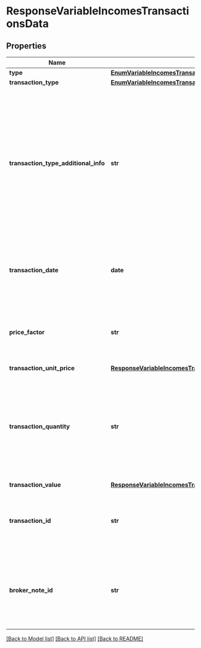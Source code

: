 # ResponseVariableIncomesTransactionsData

## Properties
Name | Type | Description | Notes
------------ | ------------- | ------------- | -------------
**type** | [**EnumVariableIncomesTransactionsType**](EnumVariableIncomesTransactionsType.md) |  | 
**transaction_type** | [**EnumVariableIncomesTransactionsTransactionType**](EnumVariableIncomesTransactionsTransactionType.md) |  | 
**transaction_type_additional_info** | **str** | Informação adicional do tipo de movimentação, para preenchimento no caso de movimentações não delimitadas no domínio.  [Restrição] Campo de preenchimento obrigatório pelas participantes quando o campo &#x27;transactionType&#x27; for preenchido com o valor &#x27;OUTROS&#x27;.  | [optional] 
**transaction_date** | **date** | Data da movimentação.  [Restrição] Data do pregão: compartilhar movimentos até a data da posição.  | 
**price_factor** | **str** | Fator que indica o número de ações utilizadas para a formação do preço. Valor informado deve ser maior que zero.  | [optional] 
**transaction_unit_price** | [**ResponseVariableIncomesTransactionsDataTransactionUnitPrice**](ResponseVariableIncomesTransactionsDataTransactionUnitPrice.md) |  | [optional] 
**transaction_quantity** | **str** | Quantidade de ativos movimentados.  [Restrição] Campo de preenchimento obrigatório pelas participantes quando o campo &#x27;transactionType&#x27; for preenchido com os valores &#x27;COMPRA&#x27; ou &#x27;VENDA&#x27;.  | [optional] 
**transaction_value** | [**ResponseVariableIncomesTransactionsDataTransactionValue**](ResponseVariableIncomesTransactionsDataTransactionValue.md) |  | 
**transaction_id** | **str** | Código ou identificador único prestado pela instituição que mantém a representação individual do movimento. | 
**broker_note_id** | **str** | Identificador da nota de negociação.  [Restrição] Informação de envio obrigatório caso o motivo da movimentação seja compra ou venda.  | [optional] 

[[Back to Model list]](../README.md#documentation-for-models) [[Back to API list]](../README.md#documentation-for-api-endpoints) [[Back to README]](../README.md)

